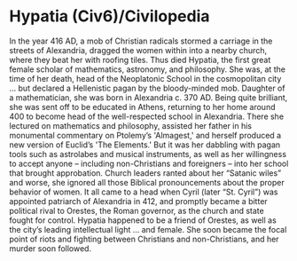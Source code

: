 # Hypatia (Civ6)/Civilopedia

In the year 416 AD, a mob of Christian radicals stormed a carriage in the streets of Alexandria, dragged the women within into a nearby church, where they beat her with roofing tiles. Thus died Hypatia, the first great female scholar of mathematics, astronomy, and philosophy. She was, at the time of her death, head of the Neoplatonic School in the cosmopolitan city … but declared a Hellenistic pagan by the bloody-minded mob.
Daughter of a mathematician, she was born in Alexandria c. 370 AD. Being quite brilliant, she was sent off to be educated in Athens, returning to her home around 400 to become head of the well-respected school in Alexandria. There she lectured on mathematics and philosophy, assisted her father in his monumental commentary on Ptolemy’s 'Almagest,' and herself produced a new version of Euclid’s 'The Elements.'
But it was her dabbling with pagan tools such as astrolabes and musical instruments, as well as her willingness to accept anyone – including non-Christians and foreigners – into her school that brought approbation. Church leaders ranted about her “Satanic wiles” and worse, she ignored all those Biblical pronouncements about the proper behavior of women.
It all came to a head when Cyril (later “St. Cyril”) was appointed patriarch of Alexandria in 412, and promptly became a bitter political rival to Orestes, the Roman governor, as the church and state fought for control. Hypatia happened to be a friend of Orestes, as well as the city’s leading intellectual light … and female. She soon became the focal point of riots and fighting between Christians and non-Christians, and her murder soon followed.